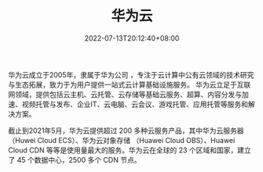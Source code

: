 ﻿---
weight: 
title: "华为云"
description: "华为云成立于2005年，隶属于华为公司 ，专注于云计算中公有云领域的技术研究与生态拓展，致力于为用户提供一站式云计算基础设施服务。 华为云立足于互联网领域，提供包括云主机、云托管、云存储等基础云服务、超算、内容分发与加速、视频托管与发布、企业IT、云电脑、云会议、游戏托管、应用托管等服务和解决方案。"
date: 2022-07-13T20:12:40+08:00
lastmod: 2022-07-13T15:12:40+08:00
draft: false
authors: ["Cindy"]
featuredImage: "595.png"
link: "https://www.huaweicloud.com/"
tags: ["华为云","云计算"]
categories: ["navigation"]
navigation: ["云计算"]
lightgallery: true
toc: true
pinned: false
recommend: false
recommend1: false
---
华为云成立于2005年，隶属于华为公司 ，专注于云计算中公有云领域的技术研究与生态拓展，致力于为用户提供一站式云计算基础设施服务。 华为云立足于互联网领域，提供包括云主机、云托管、云存储等基础云服务、超算、内容分发与加速、视频托管与发布、企业IT、云电脑、云会议、游戏托管、应用托管等服务和解决方案。

截止到2021年5月，华为云提供超过 200 多种云服务产品，其中华为云服务器 （Huwei Cloud ECS）、华为云对象存储 （Huawei Cloud OBS）、Huawei Cloud CDN 等等是使用量最大的服务。华为云在全球的 23 个区域和国家，建立了 45 个数据中心，2500 多个 CDN 节点。